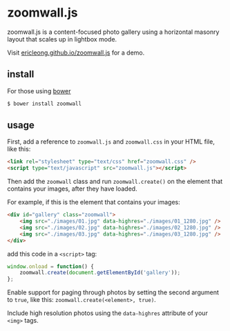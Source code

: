zoomwall.js
===========
zoomwall.js is a content-focused photo gallery using a horizontal masonry layout that scales up in lightbox mode.

Visit [ericleong.github.io/zoomwall.js](http://ericleong.github.io/zoomwall.js) for a demo.

install
-------
For those using [bower](http://bower.io/)
```bash
$ bower install zoomwall
```

usage
-----
First, add a reference to `zoomwall.js` and `zoomwall.css` in your HTML file, like this:
```HTML
<link rel="stylesheet" type="text/css" href="zoomwall.css" />
<script type="text/javascript" src="zoomwall.js"></script>
```
Then add the `zoomwall` class and run `zoomwall.create()` on the element that contains your images, after they have loaded.

For example, if this is the element that contains your images:
```HTML
<div id="gallery" class="zoomwall">
	<img src="./images/01.jpg" data-highres="./images/01_1280.jpg" />
	<img src="./images/02.jpg" data-highres="./images/02_1280.jpg" />
	<img src="./images/03.jpg" data-highres="./images/03_1280.jpg" />
</div>
```
add this code in a `<script>` tag:
```JavaScript
window.onload = function() {
	zoomwall.create(document.getElementById('gallery'));
};
```

Enable support for paging through photos by setting the second argument to `true`, like this: `zoomwall.create(<element>, true)`.

Include high resolution photos using the `data-highres` attribute of your `<img>` tags.
